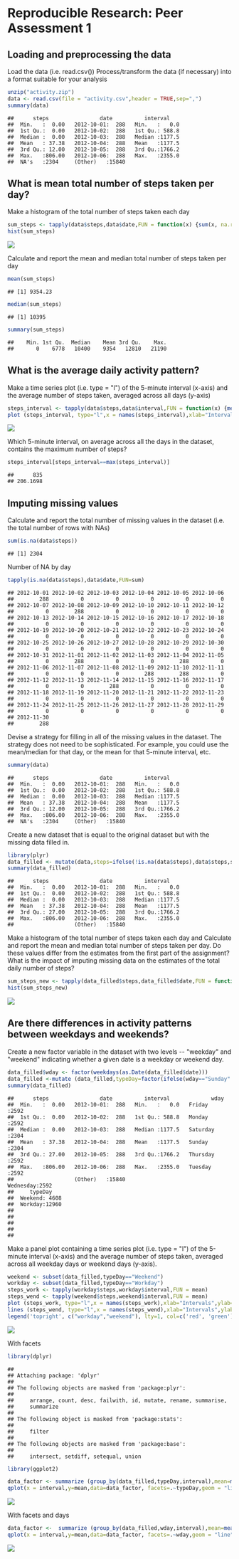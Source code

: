 # Reproducible Research: Peer Assessment 1


## Loading and preprocessing the data

Load the data (i.e. read.csv())
Process/transform the data (if necessary) into a format suitable for your analysis


```r
unzip("activity.zip")
data <- read.csv(file = "activity.csv",header = TRUE,sep=",")
summary(data)
```

```
##      steps                date          interval     
##  Min.   :  0.00   2012-10-01:  288   Min.   :   0.0  
##  1st Qu.:  0.00   2012-10-02:  288   1st Qu.: 588.8  
##  Median :  0.00   2012-10-03:  288   Median :1177.5  
##  Mean   : 37.38   2012-10-04:  288   Mean   :1177.5  
##  3rd Qu.: 12.00   2012-10-05:  288   3rd Qu.:1766.2  
##  Max.   :806.00   2012-10-06:  288   Max.   :2355.0  
##  NA's   :2304     (Other)   :15840
```


## What is mean total number of steps taken per day?

Make a histogram of the total number of steps taken each day

```r
sum_steps <- tapply(data$steps,data$date,FUN = function(x) {sum(x, na.rm = TRUE)} )
hist(sum_steps)
```

![](PA1_template_files/figure-html/unnamed-chunk-2-1.png) 

Calculate and report the mean and median total number of steps taken per day

```r
mean(sum_steps)
```

```
## [1] 9354.23
```

```r
median(sum_steps)
```

```
## [1] 10395
```

```r
summary(sum_steps)
```

```
##    Min. 1st Qu.  Median    Mean 3rd Qu.    Max. 
##       0    6778   10400    9354   12810   21190
```

## What is the average daily activity pattern?

Make a time series plot (i.e. type = "l") of the 5-minute interval (x-axis) and the average number of steps taken, averaged across all days (y-axis)

```r
steps_interval <- tapply(data$steps,data$interval,FUN = function(x) {mean(x, na.rm = TRUE)} )
plot (steps_interval, type="l",x = names(steps_interval),xlab="Intervals",ylab="steps/interval")
```

![](PA1_template_files/figure-html/unnamed-chunk-4-1.png) 

Which 5-minute interval, on average across all the days in the dataset, contains the maximum number of steps?

```r
steps_interval[steps_interval==max(steps_interval)]
```

```
##      835 
## 206.1698
```

## Imputing missing values

Calculate and report the total number of missing values in the dataset (i.e. the total number of rows with NAs)

```r
sum(is.na(data$steps))
```

```
## [1] 2304
```

Number of NA by day

```r
tapply(is.na(data$steps),data$date,FUN=sum)
```

```
## 2012-10-01 2012-10-02 2012-10-03 2012-10-04 2012-10-05 2012-10-06 
##        288          0          0          0          0          0 
## 2012-10-07 2012-10-08 2012-10-09 2012-10-10 2012-10-11 2012-10-12 
##          0        288          0          0          0          0 
## 2012-10-13 2012-10-14 2012-10-15 2012-10-16 2012-10-17 2012-10-18 
##          0          0          0          0          0          0 
## 2012-10-19 2012-10-20 2012-10-21 2012-10-22 2012-10-23 2012-10-24 
##          0          0          0          0          0          0 
## 2012-10-25 2012-10-26 2012-10-27 2012-10-28 2012-10-29 2012-10-30 
##          0          0          0          0          0          0 
## 2012-10-31 2012-11-01 2012-11-02 2012-11-03 2012-11-04 2012-11-05 
##          0        288          0          0        288          0 
## 2012-11-06 2012-11-07 2012-11-08 2012-11-09 2012-11-10 2012-11-11 
##          0          0          0        288        288          0 
## 2012-11-12 2012-11-13 2012-11-14 2012-11-15 2012-11-16 2012-11-17 
##          0          0        288          0          0          0 
## 2012-11-18 2012-11-19 2012-11-20 2012-11-21 2012-11-22 2012-11-23 
##          0          0          0          0          0          0 
## 2012-11-24 2012-11-25 2012-11-26 2012-11-27 2012-11-28 2012-11-29 
##          0          0          0          0          0          0 
## 2012-11-30 
##        288
```

Devise a strategy for filling in all of the missing values in the dataset. The strategy does not need to be sophisticated. For example, you could use the mean/median for that day, or the mean for that 5-minute interval, etc.


```r
summary(data)
```

```
##      steps                date          interval     
##  Min.   :  0.00   2012-10-01:  288   Min.   :   0.0  
##  1st Qu.:  0.00   2012-10-02:  288   1st Qu.: 588.8  
##  Median :  0.00   2012-10-03:  288   Median :1177.5  
##  Mean   : 37.38   2012-10-04:  288   Mean   :1177.5  
##  3rd Qu.: 12.00   2012-10-05:  288   3rd Qu.:1766.2  
##  Max.   :806.00   2012-10-06:  288   Max.   :2355.0  
##  NA's   :2304     (Other)   :15840
```


Create a new dataset that is equal to the original dataset but with the missing data filled in.


```r
library(plyr)
data_filled <- mutate(data,steps=ifelse(!is.na(data$steps),data$steps,steps_interval))
summary(data_filled)
```

```
##      steps                date          interval     
##  Min.   :  0.00   2012-10-01:  288   Min.   :   0.0  
##  1st Qu.:  0.00   2012-10-02:  288   1st Qu.: 588.8  
##  Median :  0.00   2012-10-03:  288   Median :1177.5  
##  Mean   : 37.38   2012-10-04:  288   Mean   :1177.5  
##  3rd Qu.: 27.00   2012-10-05:  288   3rd Qu.:1766.2  
##  Max.   :806.00   2012-10-06:  288   Max.   :2355.0  
##                   (Other)   :15840
```

Make a histogram of the total number of steps taken each day and Calculate and report the mean and median total number of steps taken per day. Do these values differ from the estimates from the first part of the assignment? What is the impact of imputing missing data on the estimates of the total daily number of steps?


```r
sum_steps_new <- tapply(data_filled$steps,data_filled$date,FUN = function(x) {sum(x, na.rm = TRUE)} )
hist(sum_steps_new)
```

![](PA1_template_files/figure-html/unnamed-chunk-10-1.png) 


## Are there differences in activity patterns between weekdays and weekends?

Create a new factor variable in the dataset with two levels -- "weekday" and "weekend" indicating whether a given date is a weekday or weekend day.

```r
data_filled$wday <- factor(weekdays(as.Date(data_filled$date)))
data_filled <-mutate (data_filled,typeDay=factor(ifelse(wday=="Sunday" | wday=="Saturday","Weekend","Workday")))
summary(data_filled)
```

```
##      steps                date          interval             wday     
##  Min.   :  0.00   2012-10-01:  288   Min.   :   0.0   Friday   :2592  
##  1st Qu.:  0.00   2012-10-02:  288   1st Qu.: 588.8   Monday   :2592  
##  Median :  0.00   2012-10-03:  288   Median :1177.5   Saturday :2304  
##  Mean   : 37.38   2012-10-04:  288   Mean   :1177.5   Sunday   :2304  
##  3rd Qu.: 27.00   2012-10-05:  288   3rd Qu.:1766.2   Thursday :2592  
##  Max.   :806.00   2012-10-06:  288   Max.   :2355.0   Tuesday  :2592  
##                   (Other)   :15840                    Wednesday:2592  
##     typeDay     
##  Weekend: 4608  
##  Workday:12960  
##                 
##                 
##                 
##                 
## 
```

Make a panel plot containing a time series plot (i.e. type = "l") of the 5-minute interval (x-axis) and the average number of steps taken, averaged across all weekday days or weekend days (y-axis).


```r
weekend <- subset(data_filled,typeDay=="Weekend")
workday <- subset(data_filled,typeDay=="Workday")
steps_work <- tapply(workday$steps,workday$interval,FUN = mean)
steps_wend <- tapply(weekend$steps,weekend$interval,FUN = mean)
plot (steps_work, type="l",x = names(steps_work),xlab="Intervals",ylab="steps/interval",col="red")
lines (steps_wend, type="l",x = names(steps_wend),xlab="Intervals",ylab="steps/interval",col = "green")
legend('topright', c("workday","weekend"), lty=1, col=c('red', 'green'), bty='n', cex=.75)
```

![](PA1_template_files/figure-html/unnamed-chunk-12-1.png) 

With facets 

```r
library(dplyr)
```

```
## 
## Attaching package: 'dplyr'
## 
## The following objects are masked from 'package:plyr':
## 
##     arrange, count, desc, failwith, id, mutate, rename, summarise,
##     summarize
## 
## The following object is masked from 'package:stats':
## 
##     filter
## 
## The following objects are masked from 'package:base':
## 
##     intersect, setdiff, setequal, union
```

```r
library(ggplot2)
```

```r
data_factor <- summarize (group_by(data_filled,typeDay,interval),mean=mean(steps))
qplot(x = interval,y=mean,data=data_factor, facets=.~typeDay,geom = "line",ylab = "mean_steps")
```

![](PA1_template_files/figure-html/unnamed-chunk-14-1.png) 

With facets and days

```r
data_factor <-  summarize (group_by(data_filled,wday,interval),mean=mean(steps))
qplot(x = interval,y=mean,data=data_factor, facets=.~wday,geom = "line")
```

![](PA1_template_files/figure-html/unnamed-chunk-15-1.png) 
